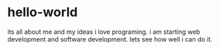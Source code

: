 # hello-world
its all about me and my ideas
i love programing.
i am starting web development and software development.
lets see how well i can do it.
